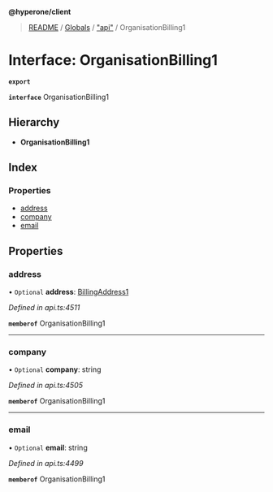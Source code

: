**@hyperone/client**

> [README](../README.md) / [Globals](../globals.md) / ["api"](../modules/_api_.md) / OrganisationBilling1

# Interface: OrganisationBilling1

**`export`** 

**`interface`** OrganisationBilling1

## Hierarchy

* **OrganisationBilling1**

## Index

### Properties

* [address](_api_.organisationbilling1.md#address)
* [company](_api_.organisationbilling1.md#company)
* [email](_api_.organisationbilling1.md#email)

## Properties

### address

• `Optional` **address**: [BillingAddress1](_api_.billingaddress1.md)

*Defined in api.ts:4511*

**`memberof`** OrganisationBilling1

___

### company

• `Optional` **company**: string

*Defined in api.ts:4505*

**`memberof`** OrganisationBilling1

___

### email

• `Optional` **email**: string

*Defined in api.ts:4499*

**`memberof`** OrganisationBilling1
